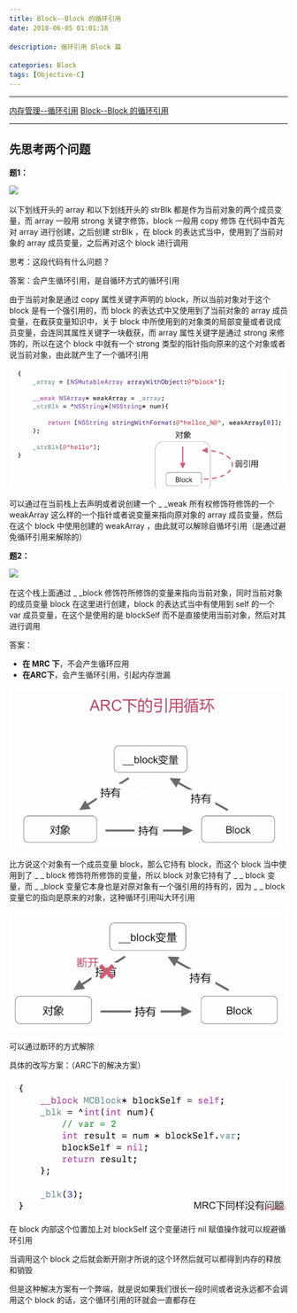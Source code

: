 ```yaml
---
title: Block--Block 的循环引用
date: 2018-06-05 01:01:18

description: 循环引用 Block 篇

categories: Block
tags: [Objective-C]
---
```


*******
[内存管理--循环引用](https://xiaopengmonsters.github.io/2018/06/03/%E5%86%85%E5%AD%98%E7%AE%A1%E7%90%86--%E5%BE%AA%E7%8E%AF%E5%BC%95%E7%94%A8/)
[Block--Block 的循环引用](https://xiaopengmonsters.github.io/2018/06/05/Block--Block%20%E7%9A%84%E5%BE%AA%E7%8E%AF%E5%BC%95%E7%94%A8/)
******

## 先思考两个问题

**题1：**

![](/img/Block题1.png)

以下划线开头的 array 和以下划线开头的 strBlk 都是作为当前对象的两个成员变量，而 array 一般用 strong 关键字修饰，block 一般用 copy 修饰
在代码中首先对 array 进行创建，之后创建 strBlk ，在 block 的表达式当中，使用到了当前对象的 array 成员变量，之后再对这个 block 进行调用

思考：这段代码有什么问题？

答案：会产生循环引用，是自循环方式的循环引用

由于当前对象是通过 copy 属性关键字声明的 block，所以当前对象对于这个 block 是有一个强引用的，而 block 的表达式中又使用到了当前对象的 array 成员变量，在截获变量知识中，关于 block 中所使用到的对象类的局部变量或者说成员变量，会连同其属性关键字一块截获，而 array 属性关键字是通过 strong 来修饰的，所以在这个 block 中就有一个 strong 类型的指针指向原来的这个对象或者说当前对象，由此就产生了一个循环引用


![](/img/Block题1答案.png)

可以通过在当前栈上去声明或者说创建一个 _ _weak 所有权修饰符修饰的一个 weakArray 这么样的一个指针或者说变量来指向原对象的 array 成员变量，然后在这个 block 中使用创建的 weakArray ，由此就可以解除自循坏引用（是通过避免循环引用来解除的）


**题2：**

![](/img/Block题2.png)

在这个栈上面通过 _ _block 修饰符所修饰的变量来指向当前对象，同时当前对象的成员变量 block 在这里进行创建，block 的表达式当中有使用到 self 的一个 var 成员变量，在这个是使用的是 blockSelf 而不是直接使用当前对象，然后对其进行调用

答案：

* **在 MRC 下**，不会产生循环应用
* **在ARC下**，会产生循环引用，引起内存泄漏


![](/img/ARC下的循环引用.png)

比方说这个对象有一个成员变量 block，那么它持有 block，而这个 block 当中使用到了 _ _ block 修饰符所修饰的变量，所以 block 对象它持有了 _ _ block 变量，而 _ _block 变量它本身也是对原对象有一个强引用的持有的，因为 _ _ block 变量它的指向是原来的对象，这种循环引用叫大环引用

![](/img/ARC下的循环引用答案.png)

可以通过断环的方式解除

具体的改写方案：（ARC下的解决方案）

![](/img/ARC下的解决方案.png)

在 block 内部这个位置加上对 blockSelf 这个变量进行 nil 赋值操作就可以规避循环引用

当调用这个 block 之后就会断开刚才所说的这个环然后就可以都得到内存的释放和销毁

但是这种解决方案有一个弊端，就是说如果我们很长一段时间或者说永远都不会调用这个 block 的话，这个循环引用的环就会一直都存在

